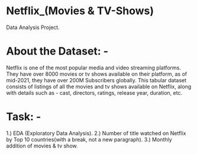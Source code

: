 # Netflix_(Movies & TV-Shows)
Data Analysis Project.
# About the Dataset: - 
Netflix is one of the most popular media and video streaming platforms. They have over 8000 movies or tv shows available on their platform, as of mid-2021, they have over 200M Subscribers globally. This tabular dataset consists of listings of all the movies and tv shows available on Netflix, along with details such as - cast, directors, ratings, release year, duration, etc.
# Task: -
1.) EDA (Exploratory Data Analysis).
2.) Number of title watched on Netflix by Top 10 countries(with a break, not a new paragraph).
3.) Monthly addition of movies & tv show.
